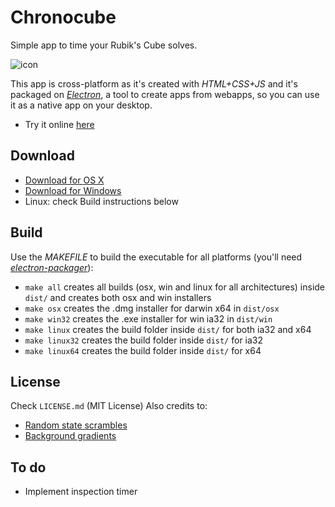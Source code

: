 # Chronocube
Simple app to time your Rubik's Cube solves.

![icon](https://raw.githubusercontent.com/pablopunk/chronocube/master/img/icon200px.png)

This app is cross-platform as it's created with *HTML+CSS+JS* and it's packaged on *[Electron](https://github.com/atom/electron)*, a tool to create apps from webapps, so you can use it as a native app on your desktop.

- Try it online [here](http://chronocube.pablopunk.com)

## Download
- [Download for OS X](https://raw.githubusercontent.com/pablopunk/chronocube/master/dist/osx/Chronocube.dmg)
- [Download for Windows](https://raw.githubusercontent.com/pablopunk/chronocube/master/dist/win/Chronocube-Setup.exe)
- Linux: check Build instructions below

## Build
Use the *MAKEFILE* to build the executable for all platforms (you'll need *[electron-packager](https://github.com/maxogden/electron-packager)*):
- `make all` creates all builds (osx, win and linux for all architectures) inside `dist/` and creates both osx and win installers
- `make osx` creates the .dmg installer for darwin x64 in `dist/osx`
- `make win32` creates the .exe installer for win ia32 in `dist/win`
- `make linux` creates the build folder inside `dist/` for both ia32 and x64
- `make linux32` creates the build folder inside `dist/` for ia32
- `make linux64` creates the build folder inside `dist/` for x64

## License
Check `LICENSE.md` (MIT License)
Also credits to:
- [Random state scrambles](https://github.com/cubing/jsss)
- [Background gradients](http://uigradients.com)

## To do
- Implement inspection timer
